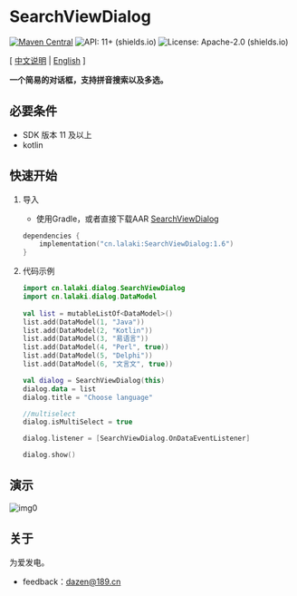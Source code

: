 # SearchViewDialog

[![Maven Central](https://img.shields.io/maven-central/v/cn.lalaki/SearchViewDialog.svg?label=Maven%20Central)](https://central.sonatype.com/artifact/cn.lalaki/SearchViewDialog/) ![API: 11+ (shields.io)](https://img.shields.io/badge/API-11+-green) ![License: Apache-2.0 (shields.io)](https://img.shields.io/badge/license-Apache--2.0-brightgreen)

[ [中文说明](#) | [English](README.md) ]

**一个简易的对话框，支持拼音搜索以及多选。**

## 必要条件

+ SDK 版本 11 及以上
+ kotlin

## 快速开始

1. 导入

   + 使用Gradle，或者直接下载AAR [SearchViewDialog](https://github.com/lalakii/SearchViewDialog/releases)

    ```kotlin
    dependencies {
        implementation("cn.lalaki:SearchViewDialog:1.6")
    }
    ```

2. 代码示例

   ```kotlin
   import cn.lalaki.dialog.SearchViewDialog
   import cn.lalaki.dialog.DataModel
           
   val list = mutableListOf<DataModel>()
   list.add(DataModel(1, "Java"))
   list.add(DataModel(2, "Kotlin"))
   list.add(DataModel(3, "易语言"))
   list.add(DataModel(4, "Perl", true))
   list.add(DataModel(5, "Delphi"))
   list.add(DataModel(6, "文言文", true))
   
   val dialog = SearchViewDialog(this)
   dialog.data = list
   dialog.title = "Choose language"
   
   //multiselect
   dialog.isMultiSelect = true
   
   dialog.listener = [SearchViewDialog.OnDataEventListener]
   
   dialog.show()
   
   
   ```

## 演示

![img0](https://cdn.jsdelivr.net/gh/lalakii/SearchViewDialog/video/demo.gif?v=1.6)

## 关于

为爱发电。

+ feedback：dazen@189.cn

